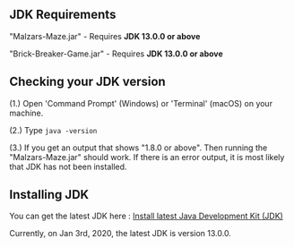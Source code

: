 ## JDK Requirements

"Malzars-Maze.jar" - Requires <b>JDK 13.0.0 or above</b>

"Brick-Breaker-Game.jar" - Requires <b>JDK 13.0.0 or above</b>

## Checking your JDK version

(1.) Open 'Command Prompt' (Windows) or 'Terminal' (macOS) on your machine.

(2.) Type ``` java -version ```

(3.) If you get an output that shows "1.8.0 or above". Then running the "Malzars-Maze.jar" should work. If there is an error output, it is most likely that JDK has not been installed.

## Installing JDK

You can get the latest JDK here : <a href="https://www.oracle.com/technetwork/java/javase/downloads/index.html">Install latest Java Development Kit (JDK)</a>

Currently, on Jan 3rd, 2020, the latest JDK is version 13.0.0.


